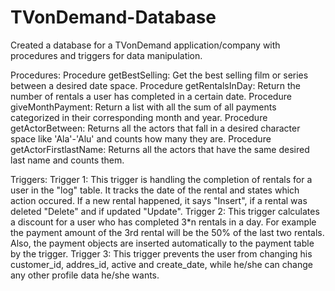 # TVonDemand-Database
Created a database for a TVonDemand application/company with procedures and triggers for data manipulation.

Procedures:
Procedure getBestSelling: Get the best selling film or series between a desired date space.
Procedure getRentalsInDay: Return the number of rentals a user has completed in a certain date.
Procedure giveMonthPayment: Return a list with all the sum of all payments categorized in their corresponding month and year.
Procedure getActorBetween: Returns all the actors that fall in a desired character space like 'Ala'-'Alu' and counts how many they are.
Procedure getActorFirstlastName: Returns all the actors that have the same desired last name and counts them.

Triggers:
Trigger 1: This trigger is handling the completion of rentals for a user in the "log" table. It tracks the date of the rental and states which action occured. 
           If a new rental happened, it says "Insert", if a rental was deleted "Delete" and if updated "Update".
Trigger 2: This trigger calculates a discount for a user who has completed 3*n rentals in a day. For example the payment amount of the 3rd rental will be 
           the 50% of the last two rentals. Also, the payment objects are inserted automatically to the payment table by the trigger.
Trigger 3: This trigger prevents the user from changing his customer_id, addres_id, active and create_date, while he/she can change any other profile data he/she wants.
